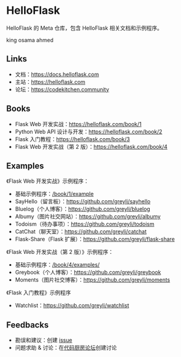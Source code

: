 # HelloFlask

HelloFlask 的 Meta 仓库，包含 HelloFlask 相关文档和示例程序。

king osama ahmed

## Links

-   文档：<https://docs.helloflask.com>
-   主站：<https://helloflask.com>
-   论坛：<https://codekitchen.community>

## Books

-   Flask Web 开发实战：<https://helloflask.com/book/1>
-   Python Web API 设计与开发：<https://helloflask.com/book/2>
-   Flask 入门教程：<https://helloflask.com/book/3>
-   Flask Web 开发实战（第 2 版）：<https://helloflask.com/book/4>

## Examples

《Flask Web 开发实战》示例程序：

-   基础示例程序：[/book/1/example](/book/1/example)
-   SayHello（留言板）：<https://github.com/greyli/sayhello>
-   Bluelog（个人博客）：<https://github.com/greyli/bluelog>
-   Albumy（图片社交网站）：<https://github.com/greyli/albumy>
-   Todoism（待办事项）：<https://github.com/greyli/todoism>
-   CatChat（聊天室）：<https://github.com/greyli/catchat>
-   Flask-Share（Flask 扩展）：<https://github.com/greyli/flask-share>

《Flask Web 开发实战（第 2 版）》示例程序：

-   基础示例程序：[/book/4/examples/](/book/4/examples/)
-   Greybook（个人博客）：<https://github.com/greyli/greybook>
-   Moments（图片社交博客）：<https://github.com/greyli/moments>

《Flask 入门教程》示例程序

-   Watchlist：<https://github.com/greyli/watchlist>

## Feedbacks

-   勘误和建议：创建 [issue](https://github.com/greyli/helloflask/issues)
-   问题求助 & 讨论：在[代码厨房论坛](https://codekitchen.community)创建讨论
